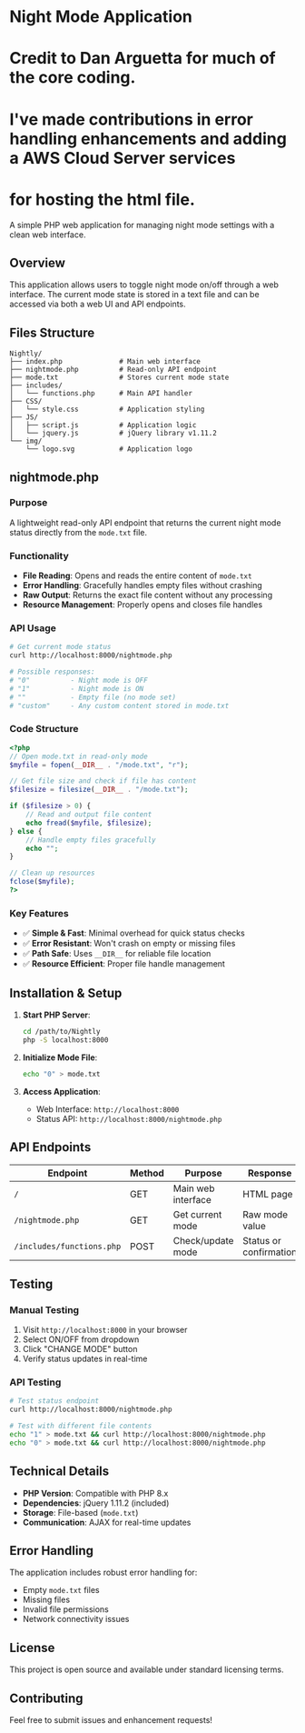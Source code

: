 # Night Mode Application
# Credit to Dan Arguetta for much of the core coding.
# I've made contributions in error handling enhancements and adding a AWS Cloud Server services
# for hosting the html file.
A simple PHP web application for managing night mode settings with a clean web interface.

## Overview

This application allows users to toggle night mode on/off through a web interface. The current mode state is stored in a text file and can be accessed via both a web UI and API endpoints.

## Files Structure

```
Nightly/
├── index.php              # Main web interface
├── nightmode.php          # Read-only API endpoint
├── mode.txt               # Stores current mode state
├── includes/
│   └── functions.php      # Main API handler
├── CSS/
│   └── style.css          # Application styling
├── JS/
│   ├── script.js          # Application logic
│   └── jquery.js          # jQuery library v1.11.2
└── img/
    └── logo.svg           # Application logo
```

## nightmode.php

### Purpose
A lightweight read-only API endpoint that returns the current night mode status directly from the `mode.txt` file.

### Functionality
- **File Reading**: Opens and reads the entire content of `mode.txt`
- **Error Handling**: Gracefully handles empty files without crashing
- **Raw Output**: Returns the exact file content without any processing
- **Resource Management**: Properly opens and closes file handles

### API Usage

```bash
# Get current mode status
curl http://localhost:8000/nightmode.php

# Possible responses:
# "0"          - Night mode is OFF
# "1"          - Night mode is ON  
# ""           - Empty file (no mode set)
# "custom"     - Any custom content stored in mode.txt
```

### Code Structure

```php
<?php
// Open mode.txt in read-only mode
$myfile = fopen(__DIR__ . "/mode.txt", "r");

// Get file size and check if file has content
$filesize = filesize(__DIR__ . "/mode.txt");

if ($filesize > 0) {
    // Read and output file content
    echo fread($myfile, $filesize);
} else {
    // Handle empty files gracefully
    echo "";
}

// Clean up resources
fclose($myfile);
?>
```

### Key Features

- ✅ **Simple & Fast**: Minimal overhead for quick status checks
- ✅ **Error Resistant**: Won't crash on empty or missing files
- ✅ **Path Safe**: Uses `__DIR__` for reliable file location
- ✅ **Resource Efficient**: Proper file handle management

## Installation & Setup

1. **Start PHP Server**:
   ```bash
   cd /path/to/Nightly
   php -S localhost:8000
   ```

2. **Initialize Mode File**:
   ```bash
   echo "0" > mode.txt
   ```

3. **Access Application**:
   - Web Interface: `http://localhost:8000`
   - Status API: `http://localhost:8000/nightmode.php`

## API Endpoints

| Endpoint | Method | Purpose | Response |
|----------|--------|---------|----------|
| `/` | GET | Main web interface | HTML page |
| `/nightmode.php` | GET | Get current mode | Raw mode value |
| `/includes/functions.php` | POST | Check/update mode | Status or confirmation |

## Testing

### Manual Testing
1. Visit `http://localhost:8000` in your browser
2. Select ON/OFF from dropdown
3. Click "CHANGE MODE" button
4. Verify status updates in real-time

### API Testing
```bash
# Test status endpoint
curl http://localhost:8000/nightmode.php

# Test with different file contents
echo "1" > mode.txt && curl http://localhost:8000/nightmode.php
echo "0" > mode.txt && curl http://localhost:8000/nightmode.php
```

## Technical Details

- **PHP Version**: Compatible with PHP 8.x
- **Dependencies**: jQuery 1.11.2 (included)
- **Storage**: File-based (`mode.txt`)
- **Communication**: AJAX for real-time updates

## Error Handling

The application includes robust error handling for:
- Empty `mode.txt` files
- Missing files
- Invalid file permissions
- Network connectivity issues

## License

This project is open source and available under standard licensing terms.

## Contributing

Feel free to submit issues and enhancement requests!
